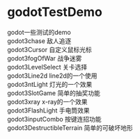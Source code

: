 # godotTestDemo
godot一些测试的demo  
godot3chase   敌人追逐  
godot3Cursor  自定义鼠标光标  
godot3fogOfWar 战争迷雾  
godot3LevelSelect 关卡选择  
godot3Line2d line2d的一个使用  
godot3ntLight  灯光的一个效果  
godot3SlotGame 简单的抽奖功能  
godot3xray  x-ray的一个效果  
godot3FlashLight 手电筒效果  
godot3inputCombo 按键连招功能  
godot3DestructibleTerrain 简单的可破坏地形  
